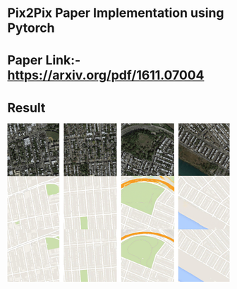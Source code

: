 # Pix2Pix Paper Implementation using Pytorch

# Paper Link:- https://arxiv.org/pdf/1611.07004

# Result

![Final_Result](result/results_maps.png)
